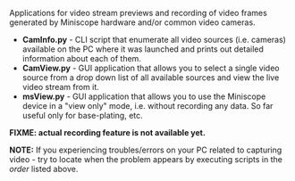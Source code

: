 Applications for video stream previews and recording of video frames generated by
Miniscope hardware and/or common video cameras.

- __CamInfo.py__ - CLI script that enumerate all video sources (i.e. cameras) available on the PC where
it was launched and prints out detailed information about each of them.
- __CamView.py__ - GUI application that allows you to select a single video source from a
drop down list of all available sources and view the live video stream from it.
- __msView.py__ - GUI application that allows you to use the Miniscope device in a "view only" mode,
i.e. without recording any data. So far useful only for base-plating, etc.

__FIXME: actual recording feature is not available yet.__

__NOTE:__ If you experiencing troubles/errors on your PC related to capturing video - try to locate
when the problem appears by executing scripts in the *order* listed above.
